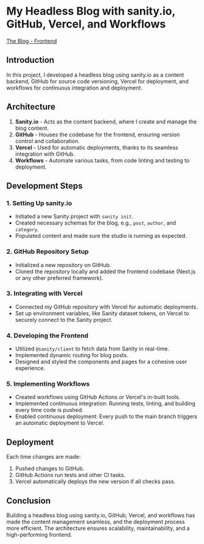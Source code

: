 # My Headless Blog with sanity.io, GitHub, Vercel, and Workflows

[The Blog - Frontend](https://sanity.cdaprod.dev)

## Introduction

In this project, I developed a headless blog using sanity.io as a content backend, GitHub for source code versioning, Vercel for deployment, and workflows for continuous integration and deployment.

## Architecture

1. **Sanity.io** - Acts as the content backend, where I create and manage the blog content.
2. **GitHub** - Houses the codebase for the frontend, ensuring version control and collaboration.
3. **Vercel** - Used for automatic deployments, thanks to its seamless integration with GitHub.
4. **Workflows** - Automate various tasks, from code linting and testing to deployment.

## Development Steps

### 1. Setting Up sanity.io

- Initiated a new Sanity project with `sanity init`.
- Created necessary schemas for the blog, e.g., `post`, `author`, and `category`.
- Populated content and made sure the studio is running as expected.

### 2. GitHub Repository Setup

- Initialized a new repository on GitHub.
- Cloned the repository locally and added the frontend codebase (Next.js or any other preferred framework).

### 3. Integrating with Vercel

- Connected my GitHub repository with Vercel for automatic deployments.
- Set up environment variables, like Sanity dataset tokens, on Vercel to securely connect to the Sanity project.

### 4. Developing the Frontend

- Utilized `@sanity/client` to fetch data from Sanity in real-time.
- Implemented dynamic routing for blog posts.
- Designed and styled the components and pages for a cohesive user experience.

### 5. Implementing Workflows

- Created workflows using GitHub Actions or Vercel's in-built tools.
- Implemented continuous integration: Running tests, linting, and building every time code is pushed.
- Enabled continuous deployment: Every push to the main branch triggers an automatic deployment to Vercel.

## Deployment

Each time changes are made:
1. Pushed changes to GitHub.
2. GitHub Actions run tests and other CI tasks.
3. Vercel automatically deploys the new version if all checks pass.

## Conclusion

Building a headless blog using sanity.io, GitHub, Vercel, and workflows has made the content management seamless, and the deployment process more efficient. The architecture ensures scalability, maintainability, and a high-performing frontend.

